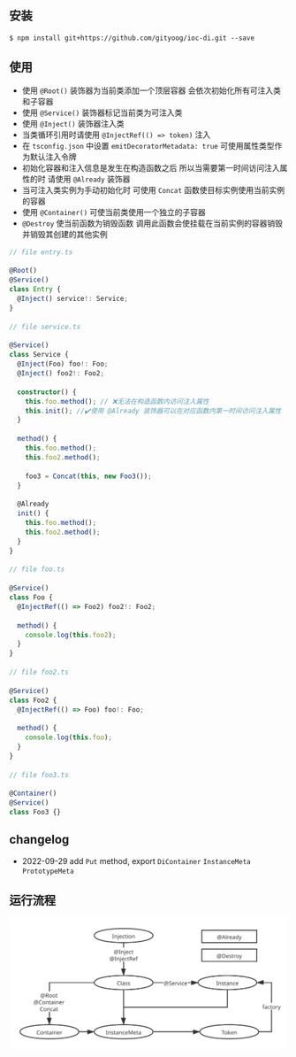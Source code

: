 ## 安装

```
$ npm install git+https://github.com/gityoog/ioc-di.git --save
```

## 使用

- 使用 `@Root()` 装饰器为当前类添加一个顶层容器 会依次初始化所有可注入类和子容器
- 使用 `@Service()` 装饰器标记当前类为可注入类
- 使用 `@Inject()` 装饰器注入类
- 当类循环引用时请使用 `@InjectRef(() => token)` 注入
- 在 `tsconfig.json` 中设置 `emitDecoratorMetadata: true` 可使用属性类型作为默认注入令牌
- 初始化容器和注入信息是发生在构造函数之后 所以当需要第一时间访问注入属性的时 请使用 `@Already` 装饰器
- 当可注入类实例为手动初始化时 可使用 `Concat` 函数使目标实例使用当前实例的容器
- 使用 `@Container()` 可使当前类使用一个独立的子容器
- `@Destroy` 使当前函数为销毁函数 调用此函数会使挂载在当前实例的容器销毁 并销毁其创建的其他实例

```ts
// file entry.ts

@Root()
@Service()
class Entry {
  @Inject() service!: Service;
}

// file service.ts

@Service()
class Service {
  @Inject(Foo) foo!: Foo;
  @Inject() foo2!: Foo2;

  constructor() {
    this.foo.method(); // ❌无法在构造函数内访问注入属性
    this.init(); //✔️使用 @Already 装饰器可以在对应函数内第一时间访问注入属性
  }

  method() {
    this.foo.method();
    this.foo2.method();

    foo3 = Concat(this, new Foo3());
  }

  @Already
  init() {
    this.foo.method();
    this.foo2.method();
  }
}

// file foo.ts

@Service()
class Foo {
  @InjectRef(() => Foo2) foo2!: Foo2;

  method() {
    console.log(this.foo2);
  }
}

// file foo2.ts

@Service()
class Foo2 {
  @InjectRef(() => Foo) foo!: Foo;

  method() {
    console.log(this.foo);
  }
}

// file foo3.ts

@Container()
@Service()
class Foo3 {}
```

## changelog

- 2022-09-29 add `Put` method, export `DiContainer` `InstanceMeta` `PrototypeMeta`

## 运行流程

![image](./img/structure.svg)
